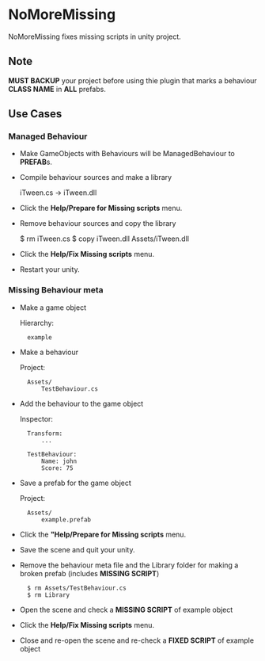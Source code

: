 # NoMoreMissing
 
NoMoreMissing fixes missing scripts in unity project.

## Note

**MUST BACKUP** your project before using thie plugin that marks a behaviour **CLASS NAME** in **ALL** prefabs. 

## Use Cases

### Managed Behaviour

* Make GameObjects with Behaviours will be ManagedBehaviour to **PREFAB**s.

* Compile behaviour sources and make a library

    iTween.cs -> iTween.dll

* Click the **Help/Prepare for Missing scripts** menu.

* Remove behaviour sources and copy the library

    $ rm iTween.cs 
    $ copy iTween.dll Assets/iTween.dll

* Click the **Help/Fix Missing scripts** menu.

* Restart your unity.


### Missing Behaviour meta 

* Make a game object

    Hierarchy:

        example

* Make a behaviour

    Project:
        
        Assets/
            TestBehaviour.cs

* Add the behaviour to the game object 

    Inspector:

        Transform:
            ...

        TestBehaviour:
            Name: john
            Score: 75 

* Save a prefab for the game object

    Project:
        
        Assets/
            example.prefab

* Click the **"Help/Prepare for Missing scripts** menu.

* Save the scene and quit your unity.

* Remove the behaviour meta file and the Library folder for making a broken prefab (includes **MISSING SCRIPT**)

        $ rm Assets/TestBehaviour.cs
        $ rm Library

* Open the scene and check a **MISSING SCRIPT** of example object

* Click the **Help/Fix Missing scripts** menu.

* Close and re-open the scene and re-check a **FIXED SCRIPT** of example object
